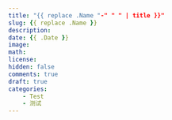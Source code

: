 ```yaml
---
title: "{{ replace .Name "-" " " | title }}"
slug: {{ replace .Name }}
description: 
date: {{ .Date }}
image: 
math: 
license: 
hidden: false
comments: true
draft: true
categories:
    - Test
    - 测试
---
```

